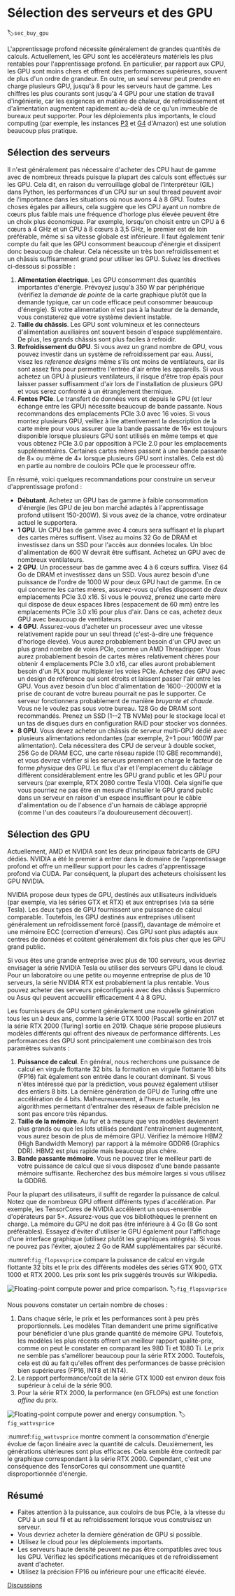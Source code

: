 # Sélection des serveurs et des GPU
:label:`sec_buy_gpu` 

 L'apprentissage profond nécessite généralement de grandes quantités de calculs. Actuellement, les GPU sont les accélérateurs matériels les plus rentables pour l'apprentissage profond. En particulier, par rapport aux CPU, les GPU sont moins chers et offrent des performances supérieures, souvent de plus d'un ordre de grandeur. En outre, un seul serveur peut prendre en charge plusieurs GPU, jusqu'à 8 pour les serveurs haut de gamme. Les chiffres les plus courants sont jusqu'à 4 GPU pour une station de travail d'ingénierie, car les exigences en matière de chaleur, de refroidissement et d'alimentation augmentent rapidement au-delà de ce qu'un immeuble de bureaux peut supporter. Pour les déploiements plus importants, le cloud computing (par exemple, les instances [P3](https://aws.amazon.com/ec2/instance-types/p3/) et [G4](https://aws.amazon.com/blogs/aws/in-the-works-ec2-instances-g4-with-nvidia-t4-gpus/) d'Amazon) est une solution beaucoup plus pratique.


## Sélection des serveurs

Il n'est généralement pas nécessaire d'acheter des CPU haut de gamme avec de nombreux threads puisque la plupart des calculs sont effectués sur les GPU. Cela dit, en raison du verrouillage global de l'interpréteur (GIL) dans Python, les performances d'un CPU sur un seul thread peuvent avoir de l'importance dans les situations où nous avons 4 à 8 GPU. Toutes choses égales par ailleurs, cela suggère que les CPU ayant un nombre de cœurs plus faible mais une fréquence d'horloge plus élevée peuvent être un choix plus économique. Par exemple, lorsqu'on choisit entre un CPU à 6 cœurs à 4 GHz et un CPU à 8 cœurs à 3,5 GHz, le premier est de loin préférable, même si sa vitesse globale est inférieure.
Il faut également tenir compte du fait que les GPU consomment beaucoup d'énergie et dissipent donc beaucoup de chaleur. Cela nécessite un très bon refroidissement et un châssis suffisamment grand pour utiliser les GPU. Suivez les directives ci-dessous si possible :

1. **Alimentation électrique**. Les GPU consomment des quantités importantes d'énergie. Prévoyez jusqu'à 350 W par périphérique (vérifiez la *demande de pointe* de la carte graphique plutôt que la demande typique, car un code efficace peut consommer beaucoup d'énergie). Si votre alimentation n'est pas à la hauteur de la demande, vous constaterez que votre système devient instable.
1. **Taille du châssis**. Les GPU sont volumineux et les connecteurs d'alimentation auxiliaires ont souvent besoin d'espace supplémentaire. De plus, les grands châssis sont plus faciles à refroidir.
1. **Refroidissement du GPU**. Si vous avez un grand nombre de GPU, vous pouvez investir dans un système de refroidissement par eau. Aussi, visez les *reference designs* même s'ils ont moins de ventilateurs, car ils sont assez fins pour permettre l'entrée d'air entre les appareils. Si vous achetez un GPU à plusieurs ventilateurs, il risque d'être trop épais pour laisser passer suffisamment d'air lors de l'installation de plusieurs GPU et vous serez confronté à un étranglement thermique.
1. **Fentes PCIe**. Le transfert de données vers et depuis le GPU (et leur échange entre les GPU) nécessite beaucoup de bande passante. Nous recommandons des emplacements PCIe 3.0 avec 16 voies. Si vous montez plusieurs GPU, veillez à lire attentivement la description de la carte mère pour vous assurer que la bande passante de 16$\times$ est toujours disponible lorsque plusieurs GPU sont utilisés en même temps et que vous obtenez PCIe 3.0 par opposition à PCIe 2.0 pour les emplacements supplémentaires. Certaines cartes mères passent à une bande passante de 8$\times$ ou même de 4$\times$ lorsque plusieurs GPU sont installés. Cela est dû en partie au nombre de couloirs PCIe que le processeur offre.

En résumé, voici quelques recommandations pour construire un serveur d'apprentissage profond :

* **Débutant**. Achetez un GPU bas de gamme à faible consommation d'énergie (les GPU de jeu bon marché adaptés à l'apprentissage profond utilisent 150-200W). Si vous avez de la chance, votre ordinateur actuel le supportera.
* **1 GPU**. Un CPU bas de gamme avec 4 cœurs sera suffisant et la plupart des cartes mères suffisent. Visez au moins 32 Go de DRAM et investissez dans un SSD pour l'accès aux données locales. Un bloc d'alimentation de 600 W devrait être suffisant. Achetez un GPU avec de nombreux ventilateurs.
* **2 GPU**. Un processeur bas de gamme avec 4 à 6 cœurs suffira. Visez 64 Go de DRAM et investissez dans un SSD. Vous aurez besoin d'une puissance de l'ordre de 1000 W pour deux GPU haut de gamme. En ce qui concerne les cartes mères, assurez-vous qu'elles disposent de *deux* emplacements PCIe 3.0 x16. Si vous le pouvez, prenez une carte mère qui dispose de deux espaces libres (espacement de 60 mm) entre les emplacements PCIe 3.0 x16 pour plus d'air. Dans ce cas, achetez deux GPU avec beaucoup de ventilateurs.
* **4 GPU**. Assurez-vous d'acheter un processeur avec une vitesse relativement rapide pour un seul thread (c'est-à-dire une fréquence d'horloge élevée). Vous aurez probablement besoin d'un CPU avec un plus grand nombre de voies PCIe, comme un AMD Threadripper. Vous aurez probablement besoin de cartes mères relativement chères pour obtenir 4 emplacements PCIe 3.0 x16, car elles auront probablement besoin d'un PLX pour multiplexer les voies PCIe. Achetez des GPU avec un design de référence qui sont étroits et laissent passer l'air entre les GPU. Vous avez besoin d'un bloc d'alimentation de 1600--2000W et la prise de courant de votre bureau pourrait ne pas le supporter. Ce serveur fonctionnera probablement de manière *bruyante et chaude*. Vous ne le voulez pas sous votre bureau. 128 Go de DRAM sont recommandés. Prenez un SSD (1--2 TB NVMe) pour le stockage local et un tas de disques durs en configuration RAID pour stocker vos données.
* **8 GPU**. Vous devez acheter un châssis de serveur multi-GPU dédié avec plusieurs alimentations redondantes (par exemple, 2+1 pour 1600W par alimentation). Cela nécessitera des CPU de serveur à double socket, 256 Go de DRAM ECC, une carte réseau rapide (10 GBE recommandé), et vous devrez vérifier si les serveurs prennent en charge le facteur de forme *physique* des GPU. Le flux d'air et l'emplacement du câblage diffèrent considérablement entre les GPU grand public et les GPU pour serveurs (par exemple, RTX 2080 contre Tesla V100). Cela signifie que vous pourriez ne pas être en mesure d'installer le GPU grand public dans un serveur en raison d'un espace insuffisant pour le câble d'alimentation ou de l'absence d'un harnais de câblage approprié (comme l'un des coauteurs l'a douloureusement découvert).


## Sélection des GPU

Actuellement, AMD et NVIDIA sont les deux principaux fabricants de GPU dédiés. NVIDIA a été le premier à entrer dans le domaine de l'apprentissage profond et offre un meilleur support pour les cadres d'apprentissage profond via CUDA. Par conséquent, la plupart des acheteurs choisissent les GPU NVIDIA.

NVIDIA propose deux types de GPU, destinés aux utilisateurs individuels (par exemple, via les séries GTX et RTX) et aux entreprises (via sa série Tesla). Les deux types de GPU fournissent une puissance de calcul comparable. Toutefois, les GPU destinés aux entreprises utilisent généralement un refroidissement forcé (passif), davantage de mémoire et une mémoire ECC (correction d'erreurs). Ces GPU sont plus adaptés aux centres de données et coûtent généralement dix fois plus cher que les GPU grand public.

Si vous êtes une grande entreprise avec plus de 100 serveurs, vous devriez envisager la série NVIDIA Tesla ou utiliser des serveurs GPU dans le cloud. Pour un laboratoire ou une petite ou moyenne entreprise de plus de 10 serveurs, la série NVIDIA RTX est probablement la plus rentable. Vous pouvez acheter des serveurs préconfigurés avec des châssis Supermicro ou Asus qui peuvent accueillir efficacement 4 à 8 GPU.

Les fournisseurs de GPU sortent généralement une nouvelle génération tous les un à deux ans, comme la série GTX 1000 (Pascal) sortie en 2017 et la série RTX 2000 (Turing) sortie en 2019. Chaque série propose plusieurs modèles différents qui offrent des niveaux de performance différents. Les performances des GPU sont principalement une combinaison des trois paramètres suivants :

1. **Puissance de calcul**. En général, nous recherchons une puissance de calcul en virgule flottante 32 bits. la formation en virgule flottante 16 bits (FP16) fait également son entrée dans le courant dominant. Si vous n'êtes intéressé que par la prédiction, vous pouvez également utiliser des entiers 8 bits. La dernière génération de GPU de Turing offre une accélération de 4 bits. Malheureusement, à l'heure actuelle, les algorithmes permettant d'entraîner des réseaux de faible précision ne sont pas encore très répandus.
1. **Taille de la mémoire**. Au fur et à mesure que vos modèles deviennent plus grands ou que les lots utilisés pendant l'entraînement augmentent, vous aurez besoin de plus de mémoire GPU. Vérifiez la mémoire HBM2 (High Bandwidth Memory) par rapport à la mémoire GDDR6 (Graphics DDR). HBM2 est plus rapide mais beaucoup plus chère.
1. **Bande passante mémoire**. Vous ne pouvez tirer le meilleur parti de votre puissance de calcul que si vous disposez d'une bande passante mémoire suffisante. Recherchez des bus mémoire larges si vous utilisez la GDDR6.

Pour la plupart des utilisateurs, il suffit de regarder la puissance de calcul. Notez que de nombreux GPU offrent différents types d'accélération. Par exemple, les TensorCores de NVIDIA accélèrent un sous-ensemble d'opérateurs par 5$\times$. Assurez-vous que vos bibliothèques le prennent en charge. La mémoire du GPU ne doit pas être inférieure à 4 Go (8 Go sont préférables). Essayez d'éviter d'utiliser le GPU également pour l'affichage d'une interface graphique (utilisez plutôt les graphiques intégrés). Si vous ne pouvez pas l'éviter, ajoutez 2 Go de RAM supplémentaires par sécurité.

:numref:`fig_flopsvsprice` compare la puissance de calcul en virgule flottante 32 bits et le prix des différents modèles des séries GTX 900, GTX 1000 et RTX 2000. Les prix sont les prix suggérés trouvés sur Wikipedia.

![Floating-point compute power and price comparison. ](../img/flopsvsprice.svg)
:label:`fig_flopsvsprice`


Nous pouvons constater un certain nombre de choses :

1. Dans chaque série, le prix et les performances sont à peu près proportionnels. Les modèles Titan demandent une prime significative pour bénéficier d'une plus grande quantité de mémoire GPU. Toutefois, les modèles les plus récents offrent un meilleur rapport qualité-prix, comme on peut le constater en comparant les 980 Ti et 1080 Ti. Le prix ne semble pas s'améliorer beaucoup pour la série RTX 2000. Toutefois, cela est dû au fait qu'elles offrent des performances de basse précision bien supérieures (FP16, INT8 et INT4).
2. Le rapport performance/coût de la série GTX 1000 est environ deux fois supérieur à celui de la série 900.
3. Pour la série RTX 2000, la performance (en GFLOPs) est une fonction *affine* du prix.

![Floating-point compute power and energy consumption. ](../img/wattvsprice.svg) 
:label:`fig_wattvsprice` 

 
 :numref:`fig_wattvsprice` montre comment la consommation d'énergie évolue de façon linéaire avec la quantité de calculs. Deuxièmement, les générations ultérieures sont plus efficaces. Cela semble être contredit par le graphique correspondant à la série RTX 2000. Cependant, c'est une conséquence des TensorCores qui consomment une quantité disproportionnée d'énergie.


## Résumé

* Faites attention à la puissance, aux couloirs de bus PCIe, à la vitesse du CPU à un seul fil et au refroidissement lorsque vous construisez un serveur.
* Vous devriez acheter la dernière génération de GPU si possible.
* Utilisez le cloud pour les déploiements importants.
* Les serveurs haute densité peuvent ne pas être compatibles avec tous les GPU. Vérifiez les spécifications mécaniques et de refroidissement avant d'acheter.
* Utilisez la précision FP16 ou inférieure pour une efficacité élevée.


[Discussions](https://discuss.d2l.ai/t/425)

